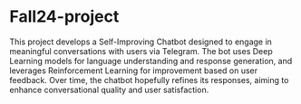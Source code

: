 # Fall24-project
This project develops a Self-Improving Chatbot designed to engage in meaningful conversations with users via Telegram. The bot uses Deep Learning models for language understanding and response generation, and leverages Reinforcement Learning for improvement based on user feedback. Over time, the chatbot hopefully refines its responses, aiming to enhance conversational quality and user satisfaction.
